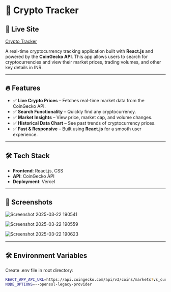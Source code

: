 # 🚀 Crypto Tracker  

## 🔗 Live Site  
[Crypto Tracker](https://cryptotracker-gules-seven.vercel.app/)  

A real-time cryptocurrency tracking application built with **React.js** and powered by the **CoinGecko API**. This app allows users to search for cryptocurrencies and view their market prices, trading volumes, and other key details in INR.  

---

## 🔥 Features  
- ✅ **Live Crypto Prices** – Fetches real-time market data from the CoinGecko API.  
- ✅ **Search Functionality** – Quickly find any cryptocurrency.  
- ✅ **Market Insights** – View price, market cap, and volume changes.  
- ✅ **Historical Data Chart** – See past trends of cryptocurrency prices.  
- ✅ **Fast & Responsive** – Built using **React.js** for a smooth user experience.  

---

## 🛠️ Tech Stack  
- **Frontend**: React.js, CSS  
- **API**: CoinGecko API  
- **Deployment**: Vercel  

---

## 📸 Screenshots  
![Screenshot 2025-03-22 190541](https://github.com/user-attachments/assets/4ed7c629-b837-40dc-84ef-b9e216134ef5)

![Screenshot 2025-03-22 190559](https://github.com/user-attachments/assets/c4335132-5946-48f1-aefe-a3fbab1b68f6)
 
![Screenshot 2025-03-22 190623](https://github.com/user-attachments/assets/a5997ac8-2573-4cf3-895b-a41c2934654a)


---


## 🛠️  Environment Variables
Create .env file in root directory:
```sh
REACT_APP_API_URL=https://api.coingecko.com/api/v3/coins/markets?vs_currency=inr&order=market_cap_desc&per_page=100&page=1&sparkline=false  
NODE_OPTIONS=--openssl-legacy-provider  








